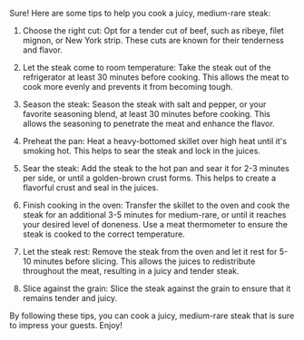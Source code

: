  Sure! Here are some tips to help you cook a juicy, medium-rare steak:

1. Choose the right cut: Opt for a tender cut of beef, such as ribeye, filet mignon, or New York strip. These cuts are known for their tenderness and flavor.

2. Let the steak come to room temperature: Take the steak out of the refrigerator at least 30 minutes before cooking. This allows the meat to cook more evenly and prevents it from becoming tough.

3. Season the steak: Season the steak with salt and pepper, or your favorite seasoning blend, at least 30 minutes before cooking. This allows the seasoning to penetrate the meat and enhance the flavor.

4. Preheat the pan: Heat a heavy-bottomed skillet over high heat until it's smoking hot. This helps to sear the steak and lock in the juices.

5. Sear the steak: Add the steak to the hot pan and sear it for 2-3 minutes per side, or until a golden-brown crust forms. This helps to create a flavorful crust and seal in the juices.

6. Finish cooking in the oven: Transfer the skillet to the oven and cook the steak for an additional 3-5 minutes for medium-rare, or until it reaches your desired level of doneness. Use a meat thermometer to ensure the steak is cooked to the correct temperature.

7. Let the steak rest: Remove the steak from the oven and let it rest for 5-10 minutes before slicing. This allows the juices to redistribute throughout the meat, resulting in a juicy and tender steak.

8. Slice against the grain: Slice the steak against the grain to ensure that it remains tender and juicy.

By following these tips, you can cook a juicy, medium-rare steak that is sure to impress your guests. Enjoy!